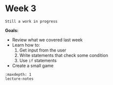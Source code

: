 # Week 3

```{warning}
Still a work in progress
```

**Goals:**
- Review what we covered last week
- Learn how to:
    1. Get input from the user
    1. Write statements that check some condition
    1. Use `if` statements
- Create a small game

```{toctree}
:maxdepth: 1
lecture-notes
```
